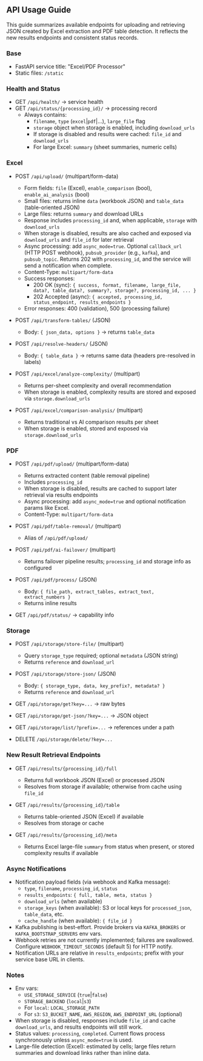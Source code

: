 ## API Usage Guide

This guide summarizes available endpoints for uploading and retrieving JSON created by Excel extraction and PDF table detection. It reflects the new results endpoints and consistent status records.

### Base
- FastAPI service title: "Excel/PDF Processor"
- Static files: `/static`

### Health and Status
- GET `/api/health/` → service health
- GET `/api/status/{processing_id}/` → processing record
  - Always contains:
    - `filename`, `type` (`excel`|`pdf`|...), `large_file` flag
    - `storage` object when storage is enabled, including `download_urls`
    - If storage is disabled and results were cached: `file_id` and `download_urls`
    - For large Excel: `summary` (sheet summaries, numeric cells)

### Excel
- POST `/api/upload/` (multipart/form-data)
  - Form fields: `file` (Excel), `enable_comparison` (bool), `enable_ai_analysis` (bool)
  - Small files: returns inline `data` (workbook JSON) and `table_data` (table-oriented JSON)
  - Large files: returns `summary` and download URLs
  - Response includes `processing_id` and, when applicable, `storage` with `download_urls`
  - When storage is disabled, results are also cached and exposed via `download_urls` and `file_id` for later retrieval
  - Async processing: add `async_mode=true`. Optional `callback_url` (HTTP POST webhook), `pubsub_provider` (e.g., `kafka`), and `pubsub_topic`. Returns 202 with `processing_id`, and the service will send a notification when complete.
  - Content-Type: `multipart/form-data`
  - Success responses:
    - 200 OK (sync): `{ success, format, filename, large_file, data?, table_data?, summary?, storage?, processing_id, ... }`
    - 202 Accepted (async): `{ accepted, processing_id, status_endpoint, results_endpoints }`
  - Error responses: 400 (validation), 500 (processing failure)

- POST `/api/transform-tables/` (JSON)
  - Body: `{ json_data, options }` → returns `table_data`

- POST `/api/resolve-headers/` (JSON)
  - Body: `{ table_data }` → returns same data (headers pre-resolved in labels)

- POST `/api/excel/analyze-complexity/` (multipart)
  - Returns per-sheet complexity and overall recommendation
  - When storage is enabled, complexity results are stored and exposed via `storage.download_urls`

- POST `/api/excel/comparison-analysis/` (multipart)
  - Returns traditional vs AI comparison results per sheet
  - When storage is enabled, stored and exposed via `storage.download_urls`

### PDF
- POST `/api/pdf/upload/` (multipart/form-data)
  - Returns extracted content (table removal pipeline)
  - Includes `processing_id`
  - When storage is disabled, results are cached to support later retrieval via results endpoints
  - Async processing: add `async_mode=true` and optional notification params like Excel.
  - Content-Type: `multipart/form-data`

- POST `/api/pdf/table-removal/` (multipart)
  - Alias of `/api/pdf/upload/`

- POST `/api/pdf/ai-failover/` (multipart)
  - Returns failover pipeline results; `processing_id` and storage info as configured

- POST `/api/pdf/process/` (JSON)
  - Body: `{ file_path, extract_tables, extract_text, extract_numbers }`
  - Returns inline results

- GET `/api/pdf/status/` → capability info

### Storage
- POST `/api/storage/store-file/` (multipart)
  - Query `storage_type` required; optional `metadata` (JSON string)
  - Returns `reference` and `download_url`

- POST `/api/storage/store-json/` (JSON)
  - Body: `{ storage_type, data, key_prefix?, metadata? }`
  - Returns `reference` and `download_url`

- GET `/api/storage/get?key=...` → raw bytes
- GET `/api/storage/get-json/?key=...` → JSON object
- GET `/api/storage/list/?prefix=...` → references under a path
- DELETE `/api/storage/delete/?key=...`

### New Result Retrieval Endpoints
- GET `/api/results/{processing_id}/full`
  - Returns full workbook JSON (Excel) or processed JSON
  - Resolves from storage if available; otherwise from cache using `file_id`

- GET `/api/results/{processing_id}/table`
  - Returns table-oriented JSON (Excel) if available
  - Resolves from storage or cache

- GET `/api/results/{processing_id}/meta`
  - Returns Excel large-file `summary` from status when present, or stored complexity results if available

### Async Notifications
- Notification payload fields (via webhook and Kafka message):
  - `type`, `filename`, `processing_id`, `status`
  - `results_endpoints`: `{ full, table, meta, status }`
  - `download_urls` (when available)
  - `storage_keys` (when available): S3 or local keys for `processed_json`, `table_data`, etc.
  - `cache_handle` (when available): `{ file_id }`
- Kafka publishing is best-effort. Provide brokers via `KAFKA_BROKERS` or `KAFKA_BOOTSTRAP_SERVERS` env vars.
 - Webhook retries are not currently implemented; failures are swallowed. Configure `WEBHOOK_TIMEOUT_SECONDS` (default 5) for HTTP notify.
 - Notification URLs are relative in `results_endpoints`; prefix with your service base URL in clients.

### Notes
- Env vars:
  - `USE_STORAGE_SERVICE` (`true`|`false`)
  - `STORAGE_BACKEND` (`local`|`s3`)
  - For `local`: `LOCAL_STORAGE_PATH`
  - For `s3`: `S3_BUCKET_NAME`, `AWS_REGION`, `AWS_ENDPOINT_URL` (optional)
- When storage is disabled, responses include `file_id` and cache `download_urls`, and results endpoints will still work.
 - Status values: `processing`, `completed`. Current flows process synchronously unless `async_mode=true` is used.
 - Large-file detection (Excel): estimated by cells; large files return summaries and download links rather than inline data.


